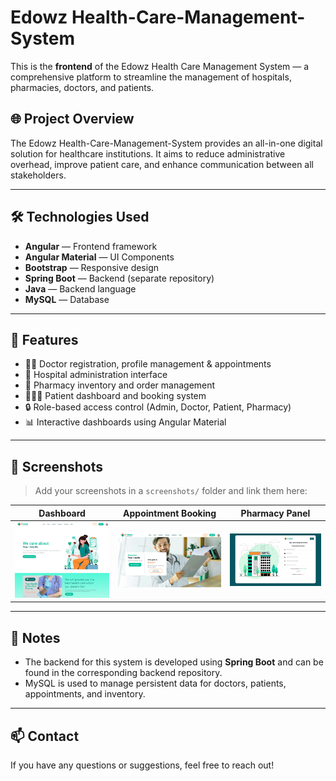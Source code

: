 
# Edowz Health-Care-Management-System

This is the **frontend** of the Edowz Health Care Management System — a comprehensive platform to streamline the management of hospitals, pharmacies, doctors, and patients.

## 🌐 Project Overview

The Edowz Health-Care-Management-System provides an all-in-one digital solution for healthcare institutions. It aims to reduce administrative overhead, improve patient care, and enhance communication between all stakeholders.

---

## 🛠️ Technologies Used

- **Angular** — Frontend framework
- **Angular Material** — UI Components
- **Bootstrap** — Responsive design
- **Spring Boot** — Backend (separate repository)
- **Java** — Backend language
- **MySQL** — Database

---

## 🚀 Features

- 👨‍⚕️ Doctor registration, profile management & appointments  
- 🏥 Hospital administration interface  
- 💊 Pharmacy inventory and order management  
- 🧑‍🤝‍🧑 Patient dashboard and booking system  
- 🔒 Role-based access control (Admin, Doctor, Patient, Pharmacy)
- 📊 Interactive dashboards using Angular Material

---

## 📸 Screenshots

> Add your screenshots in a `screenshots/` folder and link them here:

| Dashboard | Appointment Booking | Pharmacy Panel |
|----------|----------------------|----------------|
| ![Home](home.png) | ![doctor](doctor.png) | ![Pharmacy](hospital_login.png) |

---

## 📌 Notes

- The backend for this system is developed using **Spring Boot** and can be found in the corresponding backend repository.
- MySQL is used to manage persistent data for doctors, patients, appointments, and inventory.

---

## 📫 Contact

If you have any questions or suggestions, feel free to reach out!
